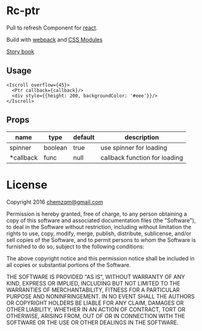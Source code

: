 # Rc-ptr

Pull to refresh Component for [react](https://facebook.github.io/react/).

Build with [webpack](https://webpack.github.io/) and [CSS Modules](https://github.com/css-modules/css-modules)

[Story book](https://rc-component.github.io/ptr/)

## Usage

```
<Iscroll overflow={45}>
  <Ptr callback={callback}/>
  <div style={{height: 200, backgroundColor: '#eee'}}/>
</Iscroll>
```

## Props

name   | type   | default    | description
-------| ------ | ---------- | ------------
spinner  | boolean | true     | use spinner for loading
*callback | func | null | callback function for loading

# License

Copyright 2016 chemzqm@gmail.com

Permission is hereby granted, free of charge, to any person obtaining
a copy of this software and associated documentation files (the "Software"),
to deal in the Software without restriction, including without limitation
the rights to use, copy, modify, merge, publish, distribute, sublicense,
and/or sell copies of the Software, and to permit persons to whom the
Software is furnished to do so, subject to the following conditions:

The above copyright notice and this permission notice shall be included
in all copies or substantial portions of the Software.

THE SOFTWARE IS PROVIDED "AS IS", WITHOUT WARRANTY OF ANY KIND,
EXPRESS OR IMPLIED, INCLUDING BUT NOT LIMITED TO THE WARRANTIES
OF MERCHANTABILITY, FITNESS FOR A PARTICULAR PURPOSE AND NONINFRINGEMENT.
IN NO EVENT SHALL THE AUTHORS OR COPYRIGHT HOLDERS BE LIABLE FOR ANY CLAIM,
DAMAGES OR OTHER LIABILITY, WHETHER IN AN ACTION OF CONTRACT,
TORT OR OTHERWISE, ARISING FROM, OUT OF OR IN CONNECTION WITH THE SOFTWARE
OR THE USE OR OTHER DEALINGS IN THE SOFTWARE.
